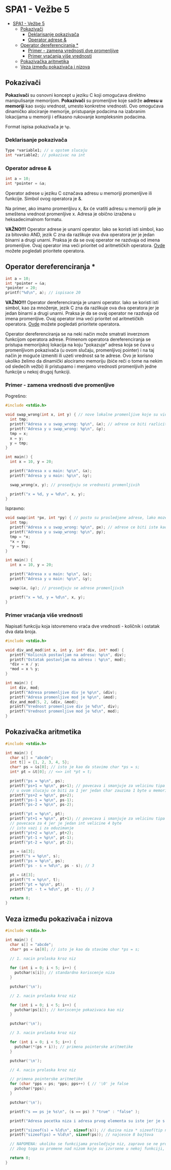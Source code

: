 # SPA1 - Vežbe 5

- [SPA1 - Vežbe 5](#spa1---vežbe-5)
  - [Pokazivači](#pokazivači)
    - [Deklarisanje pokazivača](#deklarisanje-pokazivača)
    - [Operator adrese \&](#operator-adrese-)
  - [Operator dereferenciranja \*](#operator-dereferenciranja-)
    - [Primer - zamena vrednosti dve promenljive](#primer---zamena-vrednosti-dve-promenljive)
    - [Primer vraćanja više vrednosti](#primer-vraćanja-više-vrednosti)
  - [Pokazivačka aritmetika](#pokazivačka-aritmetika)
  - [Veza između pokazivača i nizova](#veza-između-pokazivača-i-nizova)

## Pokazivači

**Pokazivači** su osnovni koncept u jeziku C koji omogućava direktno manipulisanje memorijom. **Pokazivači** su promenljive koje sadrže **adresu u memoriji** kao svoju vrednost, umesto konkretne vrednosti. Ovo omogućava dinamičko alociranje memorije, pristupanje podacima na izabranim lokacijama u memoriji i efikasno rukovanje kompleksnim podacima.

Format ispisa pokazivača je `%p`.

### Deklarisanje pokazivača

```c
Type *variable1; // u opstem slucaju
int *variable2; // pokazivac na int
```

### Operator adrese &

```c
int a = 10;
int *pointer = &a;
```

Operator adrese u jeziku C označava adresu u memoriji promenljive ili funkcije. Simbol ovog operatora je &.

Na primer, ako imamo promenljivu x, &x će vratiti adresu u memoriji gde je smeštena vrednost promenljive x. Adresa je obično izražena u heksadecimalnom formatu.

**VAŽNO!!!** Operator adrese je unarni operator. Iako se koristi isti simbol, kao za bitovsko AND, jezik C zna da razlikuje ova dva operatora jer je jedan binarni a drugi unarni. Praksa je da se ovaj operator ne razdvaja od imena promenljive. Ovaj operator ima veći prioritet od aritmetičkih operatora. [Ovde](https://en.cppreference.com/w/c/language/operator_precedence) možete pogledati prioritete operatora.

## Operator dereferenciranja *

```c
int a = 10;
int *pointer = &a;
*pointer = 20;
printf("%d\n", a); // ispisace 20
```

**VAŽNO!!!** Operator dereferenciranja je unarni operator. Iako se koristi isti simbol, kao za množenje, jezik C zna da razlikuje ova dva operatora jer je jedan binarni a drugi unarni. Praksa je da se ovaj operator ne razdvaja od imena promenljive. Ovaj operator ima veći prioritet od aritmetičkih operatora. [Ovde](https://en.cppreference.com/w/c/language/operator_precedence) možete pogledati prioritete operatora.

Operator dereferenciranja se na neki način može smatrati inverznom funkcijom operatora adrese. Primenom operatora dereferenciranja se pristupa memorijskoj lokacija na koju "pokazuje" adresa koja se čuva u promenljivom pokazivača (u ovom slučaju, promenljivoj pointer) i na taj način je moguće izmeniti ili uzeti vrednost sa te adrese. Ovo je korisno ukoliko želimo da dinamički alociramo memoriju (biće reči o tome na nekim od sledećih vežbi) ili pristupamo i menjamo vrednosti promenljivih jedne funkcije u nekoj drugoj funkciji.

### Primer - zamena vrednosti dve promenljive

Pogrešno:

```c
#include <stdio.h>

void swap_wrong(int x, int y) { // nove lokalne promenljive koje su vidljive samo u ovoj funkciji
  int tmp;
  printf("Adresa x u swap_wrong: %p\n", &x); // adrese ce biti razlicite u odnosu na promenljive iz main funkcije
  printf("Adresa y u swap_wrong: %p\n", &y);
  tmp = x;
  x = y;
  y = tmp;
}

int main() {
  int x = 10, y = 20;

  printf("Adresa x u main: %p\n", &x); 
  printf("Adresa y u main: %p\n", &y);

  swap_wrong(x, y); // prosedjuju se vrednosti promenljivih

  printf("x = %d, y = %d\n", x, y);
}
```

Ispravno:

```c
void swap(int *px, int *py) { // posto su prosledjene adrese, lako mozemo pristupiti i izmeniti vrednosti koje se nalaze na ovim adresama
  int tmp;
  printf("Adresa x u swap_wrong: %p\n", px); // adrese ce biti iste kao u main funkciji
  printf("Adresa y u swap_wrong: %p\n", py);
  tmp = *x;
  *x = y;
  *y = tmp;
}

int main() {
  int x = 10, y = 20;

  printf("Adresa x u main: %p\n", &x); 
  printf("Adresa y u main: %p\n", &y);

  swap(&x, &y); // prosedjuju se adrese promenljivih

  printf("x = %d, y = %d\n", x, y);
}
```

### Primer vraćanja više vrednosti

Napisati funkciju koja istovremeno vraća dve vrednosti -
količnik i ostatak dva data broja.

```c
#include <stdio.h>

void div_and_mod(int x, int y, int* div, int* mod) {
  printf("Kolicnik postavljam na adresu: %p\n", div);
  printf("Ostatak postavljam na adresu : %p\n", mod);
  *div = x / y;
  *mod = x % y;
}

int main() {
  int div, mod;
  printf("Adresa promenljive div je %p\n", &div);
  printf("Adresa promenljive mod je %p\n", &mod);
  div_and_mod(5, 2, &div, &mod);
  printf("Vrednost promenljive div je %d\n", div);
  printf("Vrednost promenljive mod je %d\n", mod);
}
```

## Pokazivačka aritmetika

```c
#include <stdio.h>

int main() {
  char s[] = "abcde"; 
  int t[] = {1, 2, 3, 4, 5};
  char* ps = &s[0]; // isto je kao da stavimo char *ps = s;
  int* pt = &t[0]; // <=> int *pt = t;

  printf("ps = %p\n", ps);
  printf("ps+1 = %p\n", ps+1); // povecava i smanjuje za velicinu tipa a ne za 1
  // u ovom slucaju ce biti za 1 jer jedan char zauzima 1 byte u memoriji
  printf("ps+2 = %p\n", ps+2);
  printf("ps-1 = %p\n", ps-1);
  printf("ps-2 = %p\n", ps-2);

  printf("pt = %p\n", pt); 
  printf("pt+1 = %p\n", pt+1); // povecava i smanjuje za velicinu tipa a ne za 1
  // povecace za 4 jer je jedan int velicine 4 byte
  // isto vazi i za oduzimanje 
  printf("pt+2 = %p\n", pt+2);
  printf("pt-1 = %p\n", pt-1);
  printf("pt-2 = %p\n", pt-2);

  ps = &s[3];
  printf("s = %p\n", s);
  printf("ps = %p\n", ps);
  printf("ps - s = %d\n", ps - s); // 3

  pt = &t[3];
  printf("t = %p\n", t);
  printf("pt = %p\n", pt);
  printf("pt - t = %d\n", pt - t); // 3

  return 0;
}
```

## Veza između pokazivača i nizova

```c
#include <stdio.h>

int main() {
  char s[] = "abcde"; 
  char* ps = &s[0]; // isto je kao da stavimo char *ps = s;
  
  // 1. nacin prolaska kroz niz

  for (int i = 0; i < 5; i++) {
    putchar(s[i]); // standardno koriscenje niza
  }

  putchar('\n');

  // 2. nacin prolaska kroz niz

  for (int i = 0; i < 5; i++) {
    putchar(ps[i]); // koriscenje pokazivaca kao niz
  }

  putchar('\n');

  // 3. nacin prolaska kroz niz

  for (int i = 0; i < 5; i++) {
    putchar(*(ps + i)); // primena pointerske aritmetike
  }

  putchar('\n');

  // 4. nacin prolaska kroz niz

  // primena pointerske aritmetike
  for (char *pps = ps; *pps; pps++) { // '\0' je false
    putchar(*pps);
  }

  putchar('\n');

  printf("s == ps je %s\n", (s == ps) ? "true" : "false" );

  printf("Adresa pocetka niza i adresa prvog elementa su iste jer je s == &s[0] zapravo %s", (s == &s[0]) ? "true" : "false" );

  printf("sizeof(s) = %ld\n", sizeof(s)); // duzina niza * sizeof(tip niza)
  printf("sizeof(ps) = %ld\n", sizeof(ps)); // najcesce 8 bajtova

  // NAPOMENA: ukoliko se funkcijama prosledjuje niz, zapravo se ne prosledjuje ceo niz nego pokazivac na niz
  // zbog toga su promene nad nizom koje su izvrsene u nekoj funkciji, vidljive i van nje

  return 0;
}
```
